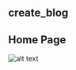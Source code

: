## create_blog
## Home Page
![alt text](https://github.com/ivldheeraj/create_blog/Djangoproject1.PNG)

